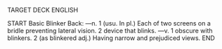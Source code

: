 TARGET DECK
ENGLISH

START
Basic
Blinker
Back: —n. 1 (usu. In pl.) Each of two screens on a bridle preventing lateral vision. 2 device that blinks. —v. 1 obscure with blinkers. 2 (as blinkered adj.) Having narrow and prejudiced views.
END
